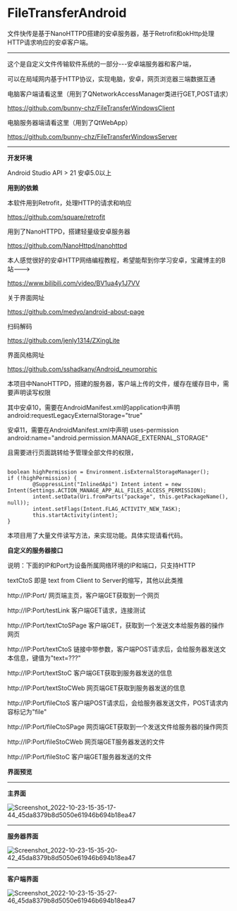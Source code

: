 # FileTransferAndroid
文件快传是基于NanoHTTPD搭建的安卓服务器，基于Retrofit和okHttp处理HTTP请求响应的安卓客户端。


--------------------------------------

这个是自定义文件传输软件系统的一部分---安卓端服务器和客户端，

可以在局域网内基于HTTP协议，实现电脑，安卓，网页浏览器三端数据互通

电脑客户端请看这里（用到了QNetworkAccessManager类进行GET,POST请求）

https://github.com/bunny-chz/FileTransferWindowsClient

电脑服务器端请看这里（用到了QtWebApp）

https://github.com/bunny-chz/FileTransferWindowsServer

-----------------------------------------

**开发环境**

Android Studio    API > 21   安卓5.0以上


**用到的依赖**

本软件用到Retrofit，处理HTTP的请求和响应

https://github.com/square/retrofit

用到了NanoHTTPD，搭建轻量级安卓服务器

https://github.com/NanoHttpd/nanohttpd

本人感觉很好的安卓HTTP网络编程教程，希望能帮到你学习安卓，宝藏博主的B站--->

https://www.bilibili.com/video/BV1ua4y1J7VV

关于界面网址

https://github.com/medyo/android-about-page

扫码解码

https://github.com/jenly1314/ZXingLite


界面风格网址

https://github.com/sshadkany/Android_neumorphic


本项目中NanoHTTPD，搭建的服务器，客户端上传的文件，缓存在缓存目中，需要声明读写权限

其中安卓10，需要在AndroidManifest.xml的application中声明android:requestLegacyExternalStorage="true"

安卓11，需要在AndroidManifest.xml中声明 uses-permission android:name="android.permission.MANAGE_EXTERNAL_STORAGE" 

且需要进行页面跳转给予管理全部文件的权限，

```

boolean highPermission = Environment.isExternalStorageManager();
if (!highPermission) {
        @SuppressLint("InlinedApi") Intent intent = new Intent(Settings.ACTION_MANAGE_APP_ALL_FILES_ACCESS_PERMISSION);
        intent.setData(Uri.fromParts("package", this.getPackageName(), null));
        intent.setFlags(Intent.FLAG_ACTIVITY_NEW_TASK);
        this.startActivity(intent);
}

```


本项目用了大量文件读写方法，来实现功能。具体实现请看代码。



**自定义的服务器接口**

说明：下面的IP和Port为设备所属网络环境的IP和端口，只支持HTTP

textCtoS 即是 text from Client to Server的缩写，其他以此类推

http://IP:Port/ 网页端主页，客户端GET获取到一个网页

http://IP:Port/testLink 客户端GET请求，连接测试

http://IP:Port/textCtoSPage 客户端GET，获取到一个发送文本给服务器的操作网页

http://IP:Port/textCtoS 链接中带参数，客户端POST请求后，会给服务器发送文本信息，键值为"text=???"

http://IP:Port/textStoC 客户端GET获取到服务器发送的信息

http://IP:Port/textStoCWeb 网页端GET获取到服务器发送的信息

http://IP:Port/fileCtoS 客户端POST请求后，会给服务器发送文件，POST请求内容标记为"file"

http://IP:Port/fileCtoSPage 网页端GET获取到一个发送文件给服务器的操作网页

http://IP:Port/fileStoCWeb 网页端GET服务器发送的文件

http://IP:Port/fileStoC 客户端GET服务器发送的文件


**界面预览**

------------------------------

**主界面**

![Screenshot_2022-10-23-15-35-17-44_45da8379b8d5050e61946b694b18ea47](https://user-images.githubusercontent.com/57706599/197380097-279aa376-0382-4999-8f04-827f0b61efd9.jpg)

-------------------------------------------

**服务器界面**

![Screenshot_2022-10-23-15-35-20-42_45da8379b8d5050e61946b694b18ea47](https://user-images.githubusercontent.com/57706599/197380112-a92ca525-8d24-4646-9d13-6de25f72e51b.jpg)

---------------------------------------

**客户端界面**

![Screenshot_2022-10-23-15-35-27-46_45da8379b8d5050e61946b694b18ea47](https://user-images.githubusercontent.com/57706599/197380124-7e43ab79-88b3-49af-b7c3-b5c68f700722.jpg)

